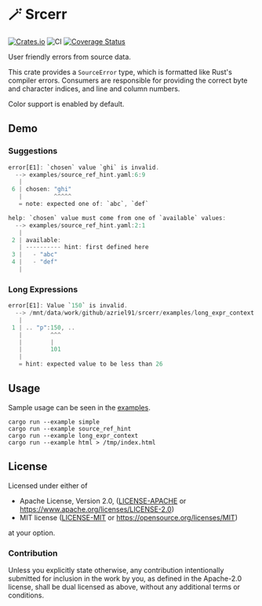 # 🪄 Srcerr

[![Crates.io](https://img.shields.io/crates/v/srcerr.svg)](https://crates.io/crates/srcerr)
![CI](https://github.com/azriel91/srcerr/workflows/CI/badge.svg)
[![Coverage Status](https://codecov.io/gh/azriel91/srcerr/branch/main/graph/badge.svg)](https://codecov.io/gh/azriel91/srcerr)

User friendly errors from source data.

This crate provides a `SourceError` type, which is formatted like Rust's compiler errors. Consumers are responsible for providing the correct byte and character indices, and line and column numbers.

Color support is enabled by default.

## Demo

### Suggestions

```rust
error[E1]: `chosen` value `ghi` is invalid.
  --> examples/source_ref_hint.yaml:6:9
   |
 6 | chosen: "ghi"
   |         ^^^^^
   = note: expected one of: `abc`, `def`

help: `chosen` value must come from one of `available` values:
  --> examples/source_ref_hint.yaml:2:1
   |
 2 | available:
   | ---------- hint: first defined here
 3 |   - "abc"
 4 |   - "def"
   |
```

### Long Expressions

```rust
error[E1]: Value `150` is invalid.
  --> /mnt/data/work/github/azriel91/srcerr/examples/long_expr_context.json:1:101
   |
 1 | .. "p":150, ..
   |        ^^^
   |        |
   |        101
   |
   = hint: expected value to be less than 26
```

## Usage

Sample usage can be seen in the [examples](examples).

```
cargo run --example simple
cargo run --example source_ref_hint
cargo run --example long_expr_context
cargo run --example html > /tmp/index.html
```

## License

Licensed under either of

* Apache License, Version 2.0, ([LICENSE-APACHE](LICENSE-APACHE) or https://www.apache.org/licenses/LICENSE-2.0)
* MIT license ([LICENSE-MIT](LICENSE-MIT) or https://opensource.org/licenses/MIT)

at your option.

### Contribution

Unless you explicitly state otherwise, any contribution intentionally submitted for inclusion in the work by you, as defined in the Apache-2.0 license, shall be dual licensed as above, without any additional terms or conditions.
